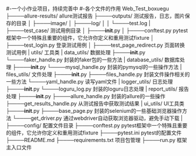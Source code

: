 #-一个小作业项目，持续完善中
#-各个文件的作用
Web_Test_boxuegu
├────allure-results/ allure测试报告
├────outputs/  测试报告，日志，图片保存的目录
│    ├────image/
│    ├────log/
│    │    └────test.log
|
├────test_case/ 测试用例目录
│    ├────__init__.py
│    ├────conftest.py   pytest框架中一个特殊且重要的组件，它允许你定义和重用测试fixture
│    ├────test_login.py   登录测试用例
│    ├────test_page_redirect.py   页面转换测试用例
|
utils/  工具类
|
data_utils/  数据处理
├────__init__.py
└────faker_handle.py  封装的faker包的一些方法
|
database_utils/  数据库处理
├────__init__.py
└────mysql_handle.py  封装的pymysql的一些操作方法
|
files_utils/  文件处理
├────__init__.py
├────files_handle.py 封装文件操作相关的一些方法
└────yaml_handle.py  读写yaml文件
|
logger_utils/ 日志处理
├────__init__.py
└────loguru_log.py  封装的loguru日志处理
|
report_utils/ 报告处理
├────__init__.py
├────allure_handle.py 封装的allure的一些操作
├────get_results_handle.py  从测试报告中获取测试结果
|
ui_utils/  UI工具类
├────__init__.py
├────base_page.py   封装的selenium的一些基础浏览器操作方法
└────get_driver.py  通过webdriver自动获取浏览器驱动，避免手动下载
|
├────config/  配置文件目录
├────conftest.py   pytest框架中一个特殊且重要的组件，它允许你定义和重用测试fixture
├────pytest.ini    pytest的配置文件
├────README.md
├────requirements.txt 项目包管理
├────run.py   框架主入口文件

